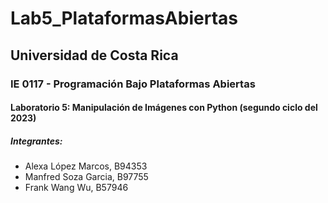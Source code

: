 # Lab5_PlataformasAbiertas
## Universidad de Costa Rica
### IE 0117 - Programación Bajo Plataformas Abiertas
#### Laboratorio 5: Manipulación de Imágenes con Python (segundo ciclo del 2023)
##### Integrantes:
- Alexa López Marcos, B94353
- Manfred Soza Garcia, B97755
- Frank Wang Wu, B57946


